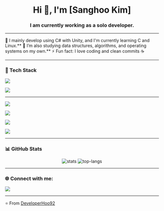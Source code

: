 <h1 align="center">Hi 👋, I'm [Sanghoo Kim]</h1>  <!-- 페이지 맨 위 중앙에 큰 제목으로 이름 출력 -->
<h3 align="center">I am currently working as a solo developer.</h3>  <!-- 부제목: 하는 일 또는 관심사 -->

---

<!-- 🧠 자기소개 섹션 -->
🌱 I mainly develop using C# with Unity, and I'm currently learning C and Linux.**  <!-- 현재 배우는 기술 -->
💬 I’m also studying data structures, algorithms, and operating systems on my own.**  <!-- 잘 아는 분야 / 질문 환영 -->
⚡ Fun fact: I love coding and clean commits ☕  <!-- 재미있는 개인 정보나 특징 -->

---

<!-- 🛠️ 기술 스택(Tech Stack) 제목 -->
<h3>🚀 Tech Stack</h3>

<p align="left">  <!-- 아이콘(뱃지)들을 왼쪽 정렬로 묶는 태그 시작 -->

  <!-- 각 뱃지는 shields.io에서 가져온 이미지로 기술 로고를 표시 -->

  <!-- 프로그래밍 언어 -->
  <!-- C# -->
  <img src="https://img.shields.io/badge/C%23-239120?style=for-the-badge&logo=c-sharp&logoColor=white"/>  <!-- C# 사용 -->
  
  <!-- C -->
  <img src="https://img.shields.io/badge/C-00599C?style=for-the-badge&logo=c&logoColor=white"/>  <!-- C 언어 사용 -->

  ---

  <!-- 🧰 개발 도구 (Development Tools) -->
<p align="left">
  <!-- Visual Studio -->
  <img src="https://img.shields.io/badge/Visual%20Studio-5C2D91?style=for-the-badge&logo=visualstudio&logoColor=white"/>  <!-- Visual Studio 사용 -->

  <!-- Git -->
  <img src="https://img.shields.io/badge/Git-F05032?style=for-the-badge&logo=git&logoColor=white"/>  <!-- Git 사용 -->

  <!-- GitHub -->
  <img src="https://img.shields.io/badge/GitHub-181717?style=for-the-badge&logo=github&logoColor=white"/>  <!-- GitHub 사용 -->

  <!-- Linux -->
  <img src="https://img.shields.io/badge/Linux-FCC624?style=for-the-badge&logo=linux&logoColor=black"/>  <!-- Linux 사용 -->
</p>


</p>  <!-- 기술 아이콘 구역 끝 -->

---

<!-- 📊 GitHub 통계 카드 -->
<h3>📊 GitHub Stats</h3>

<p align="center">  <!-- 가운데 정렬 -->
  <!-- GitHub의 활동 통계를 보여주는 이미지 (github-readme-stats 서비스 사용) -->
  <img src="https://github-readme-stats.vercel.app/api?username=DeveloperHoo92&show_icons=true&theme=radical" alt="stats" />
  <!-- 가장 많이 사용한 언어 통계 카드 -->
  <img src="https://github-readme-stats.vercel.app/api/top-langs/?username=DeveloperHoo92&layout=compact&theme=radical" alt="top-langs" />
</p>

---

<!-- 🌐 소셜 미디어 / 링크 섹션 -->
<h3>🌐 Connect with me:</h3>

<p align="left">
  <!-- Threads 프로필 링크 -->
  <a href="https://www.threads.net/@mister_kim_ko" target="_blank">
    <img src="https://img.shields.io/badge/Threads-000000?style=flat-square&logo=threads&logoColor=white"/>  <!-- Threads -->
  </a>
</p>

---

<!-- README 하단에 서명 -->
⭐ From [DeveloperHoo92](https://github.com/DeveloperHoo92)  <!-- 본인 깃허브 링크로 서명 -->
